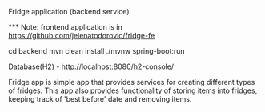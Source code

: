 Fridge application (backend service)

*** Note: frontend application is in https://github.com/jelenatodorovic/fridge-fe

cd backend
mvn clean install
./mvnw spring-boot:run

Database(H2) -  http://localhost:8080/h2-console/

Fridge app is simple app that provides services for creating different types of fridges.
This app also provides functionality of storing items into fridges, keeping track of 'best before' date 
and removing items.
